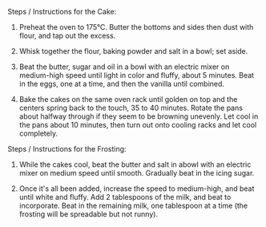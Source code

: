 Steps / Instructions for the Cake:

1) Preheat the oven to 175°C. Butter the bottoms and sides then dust with flour, and tap out the excess.

2) Whisk together the flour, baking powder and salt in a bowl; set aside.

3) Beat the butter, sugar and oil in a bowl with an electric mixer on medium-high speed until light in color and fluffy, about 5 minutes. Beat in the eggs, one at a time, and then the vanilla until combined.

4) Bake the cakes on the same oven rack until golden on top and the centers spring back to the touch, 35 to 40 minutes. Rotate the pans about halfway through if they seem to be browning unevenly. Let cool in the pans about 10 minutes, then turn out onto cooling racks and let cool completely.


Steps / Instructions for the Frosting:

1) While the cakes cool, beat the butter and salt in abowl with an electric mixer on medium speed until smooth. Gradually beat in the icing sugar.

2) Once it's all been added, increase the speed to medium-high, and beat until white and fluffy. Add 2 tablespoons of the milk, and beat to incorporate. Beat in the remaining milk, one tablespoon at a time (the frosting will be spreadable but not runny).